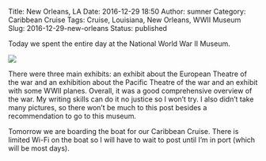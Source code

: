 Title: New Orleans, LA
Date: 2016-12-29 18:50
Author: sumner
Category: Caribbean Cruise
Tags: Cruise, Louisiana, New Orleans, WWII Museum
Slug: 2016-12-29-new-orleans
Status: published

Today we spent the entire day at the National World War II Museum.

[![]({filename}/images/carribean-cruise/wwii-museum.jpg)]({filename}/images/carribean-cruise/wwii-museum.jpg)

There were three main exhibits: an exhibit about the European Theatre of the war
and an exhibition about the Pacific Theatre of the war and an exhibit with some
WWII planes. Overall, it was a good comprehensive overview of the war. My
writing skills can do it no justice so I won’t try. I also didn’t take many
pictures, so there won’t be much to this post besides a recommendation to go to
this museum.

Tomorrow we are boarding the boat for our Caribbean Cruise. There is limited
Wi-Fi on the boat so I will have to wait to post until I’m in port (which will
be most days).
